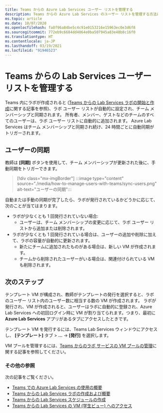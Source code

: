 ```yaml
---
title: Teams からの Azure Lab Services ユーザー リストを管理する
description: Teams からの Azure Lab Services のユーザー リストを管理する方法について説明します。
ms.topic: article
ms.date: 10/07/2020
ms.openlocfilehash: fa8f96a84be5c4c91e0153216e15963ec0e3d6f8
ms.sourcegitcommit: 772eb9c6684dd4864e0ba507945a83e48b8c16f0
ms.translationtype: HT
ms.contentlocale: ja-JP
ms.lasthandoff: 03/19/2021
ms.locfileid: "91946523"
---
```

# <a name="manage-lab-services-user-lists-from-teams"></a>Teams からの Lab Services ユーザー リストを管理する

Teams 内にラボが作成されると ([Teams からの Lab Services ラボの開始と作成](how-to-get-started-create-lab-within-teams.md)に関する記事を参照)、ラボ ユーザー リストが自動的に設定され、チーム メンバーシップと同期されます。 所有者、メンバー、ゲストなどのチームのすべてのユーザーは、ラボ ユーザー リストに自動的に追加されます。 Azure Lab Services はチーム メンバーシップと同期され続け、24 時間ごとに自動同期がトリガーされます。 

## <a name="sync-users"></a>ユーザーの同期

教師は **[同期]** ボタンを使用して、チーム メンバーシップが更新された後に、手動同期をトリガーできます。 

> [!div class="mx-imgBorder"]
> :::image type="content" source="./media/how-to-manage-users-with-teams/sync-users.png" alt-text="ユーザーの同期":::

自動または手動の同期が完了したら、ラボが発行されているかどうかに応じて、次のことが当てはまります。

* ラボが少なくとも 1 回発行されていない場合:
    * ユーザーは、チーム メンバーシップの変更に応じて、ラボ ユーザー リストから追加または削除されます。 
* ラボが少なくとも 1 回発行されている場合は、ユーザーの追加や削除に加えて、ラボの容量が自動的に更新されます。
    * 新たにチームに追加されたものがある場合は、新しい VM が作成されます。
    * チームから削除されたユーザーがいる場合は、関連付けられている VM も削除されます。

## <a name="next-steps"></a>次のステップ

テンプレート VM が構成され、教師がテンプレートの発行を選択すると、ラボのユーザー リスト内のユーザー数に相当する数の VM が作成されます。 ラボが発行され、VM が作成されると、ユーザーはラボに自動的に登録され、Azure Lab Services への初回ログイン時に VM が割り当てられます。つまり、最初に **Azure Lab Services** アプリがあるタブにアクセスしたときです。 

テンプレート VM を発行するには、Teams Lab Services ウィンドウにアクセスし、 **[テンプレート]** タブ > **...**  ->  **[発行]** を選択します。

VM プールを管理するには、[Teams からのラボ サービスの VM プールの管理](how-to-manage-vm-pool-within-teams.md)に関する記事を参照してください。

### <a name="also-review"></a>その他の参照

次の記事をご覧ください。

- [Teams での Azure Lab Services の使用の概要](lab-services-within-teams-overview.md)
- [Teams からの Lab Services ラボの作成および概要](how-to-get-started-create-lab-within-teams.md)
- [Teams からの Lab Services スケジュールの作成](how-to-create-schedules-within-teams.md)
- [Teams からの Lab Services の VM (学生ビュー) へのアクセス](how-to-access-vm-for-students-within-teams.md)

